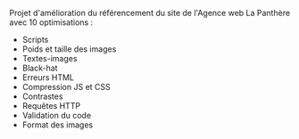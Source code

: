 Projet d'amélioration du référencement du site de l'Agence web La Panthère avec 10 optimisations :
 - Scripts
 - Poids et taille des images
 - Textes-images
 - Black-hat
 - Erreurs HTML
 - Compression JS et CSS
 - Contrastes
 - Requêtes HTTP
 - Validation du code
 - Format des images